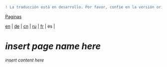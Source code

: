 ```diff
! La traducción está en desarrollo. Por favor, confíe en la versión original en inglés. 
```

[Paginas](https://github.com/syncloud/docs/blob/master/es/index.md#Paginas)

[en](https://github.com/syncloud/platform/wiki/Accounts) | 
[de](https://github.com/syncloud/docs/blob/master/de/content/Accounts.md) | 
[cn](https://github.com/syncloud/docs/blob/master/cn/content/Accounts.md) | 
[ru](https://github.com/syncloud/docs/blob/master/ru/content/Accounts.md) | 
[fr](https://github.com/syncloud/docs/blob/master/fr/content/Accounts.md) | 
es | 

# *insert page name here*

*insert content here*
